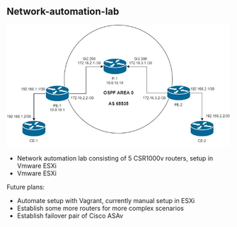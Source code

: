 <!DOCTYPE html>
<html>
<body>
<h2>Network-automation-lab</h2>
<img src="networklab.jpg" alt="Networking-lab">

<ul>
<li>Network automation lab consisting of 5 CSR1000v routers, setup in Vmware ESXi</li>
<li>Vmware ESXi</li>
</ul>

Future plans:
<ul>
<li>Automate setup with Vagrant, currently manual setup in ESXi</li>
<li>Establish some more routers for more complex scenarios</li>
<li>Establish failover pair of Cisco ASAv</li>
</ul>

</body>
</html>
